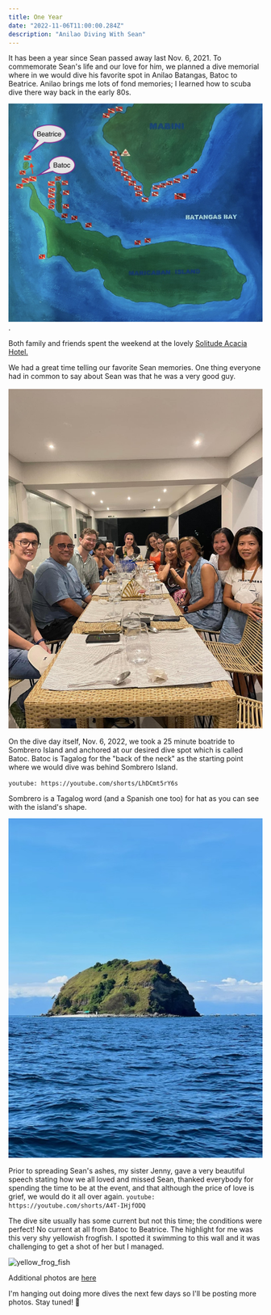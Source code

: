 ```yaml
---
title: One Year
date: "2022-11-06T11:00:00.284Z"
description: "Anilao Diving With Sean"
---
```


It has been a year since Sean passed away last Nov. 6, 2021. To commemorate Sean's life and our love for him, we planned a dive memorial where in we would dive his favorite spot in Anilao Batangas, Batoc to Beatrice. Anilao brings me lots of fond memories; I learned how to scuba dive there way back in the early 80s.

![Anilao Batangas](./anilao-dive-sites.jpg).

Both family and friends spent the weekend at the lovely <a href="https://solitude.world/about-solitude-acacia/" target="_blank">Solitude Acacia Hotel.</a>

We had a great time telling our favorite Sean memories. One thing everyone had in common to say about Sean was that he was a very good guy.
<br/><br/>
<img src="./sean-friends.JPG" alt="friends dinner table" width="600"/>
<br>

On the dive day itself, Nov. 6, 2022, we took a 25 minute boatride to Sombrero Island
and anchored at our desired dive spot which is called Batoc. Batoc is Tagalog for the "back of the neck" as the starting point where we would dive was behind Sombrero Island.

`youtube: https://youtube.com/shorts/LhDCmt5rY6s`
<br>

Sombrero is a Tagalog word (and a Spanish one too) for hat as you can see with the island's shape.
<br>

<img src="./sombrero.jpg" alt="island" width="600"><br>

Prior to spreading Sean's ashes, my sister Jenny, gave a very beautiful speech stating how we all loved and missed Sean, thanked everybody for spending the time to be at the event, and that although the price of love is grief, we would do it all over again.
`youtube: https://youtube.com/shorts/A4T-IHjfODQ`

The dive site usually has some current but not this time; the conditions were perfect! No current at all from Batoc to Beatrice. The highlight for me was this very shy yellowish frogfish. I spotted it swimming to this wall and it was challenging to get a shot of her but I managed.

![yellow_frog_fish](./yellow-frog-fish.jpg)

Additional photos are <a href="https://adobe.ly/3hiDHae" target="_blank">here</a>

I'm hanging out doing more dives the next few days so I'll be posting more photos. Stay tuned! 🤿
